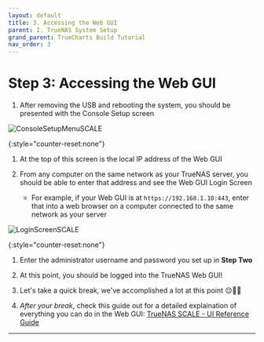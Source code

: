 ```yaml
---
layout: default
title: 3. Accessing the Web GUI
parent: I. TrueNAS System Setup
grand_parent: TrueCharts Build Tutorial
nav_order: 3
---
```


# Step 3: Accessing the Web GUI
1. After removing the USB and rebooting the system, you should be presented with the Console Setup screen

![ConsoleSetupMenuSCALE][imgConsoleSetupMenu]

{:style="counter-reset:none"}
1. At the top of this screen is the local IP address of the Web GUI

1. From any computer on the same network as your TrueNAS server, you should be able to enter that address and see the Web GUI Login Screen
    - For example, if your Web GUI is at ```https://192.168.1.10:443```, enter that into a web browser on a computer connected to the same network as your server
  
![LoginScreenSCALE][imgLoginScreen]

{:style="counter-reset:none"}
1. Enter the administrator username and password you set up in **Step Two**

1. At this point, you should be logged into the TrueNAS Web GUI!

1. Let's take a quick break, we've accomplished a lot at this point 😌👍🏼

1. *After your break*, check this guide out for a detailed explaination of everything you can do in the Web GUI: [TrueNAS SCALE - UI Reference Guide][imgUiReference]

----

[imgConsoleSetupMenu]: https://www.truenas.com/docs/images/SCALE/CLI/ConsoleSetupMenuSCALE.png
[imgLoginScreen]: https://www.truenas.com/docs/images/SCALE/Login/LoginScreenSCALE.png
[imgUiReference]: https://www.truenas.com/docs/scale/scaleuireference/
[rufus]: https://rufus.ie/
[prepareInstallFile]: https://www.truenas.com/docs/scale/23.10/gettingstarted/install/installingscale/#preparing-the-install-file